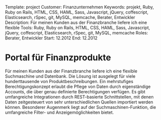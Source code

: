 Template: project
Customer: Finanzunternehmen
Keywords: projekt, Ruby, Ruby on Rails, HTML, CSS, HAML, Sass, Javascript, jQuery, coffescript, Elasticsearch, rSpec, git, MySQL, memcache, Berater, Entwickler
Description: Für meinen Kunden aus der Finanzbranche liefere ich eine flexible
Tools: Ruby, Ruby on Rails, HTML, CSS, HAML, Sass, Javascript, jQuery, coffescript, Elasticsearch, rSpec, git, MySQL, memcache
Roles: Berater, Entwickler
Start: 12.2012
End: 12.2012

# Portal für Finanzprodukte

Für meinen Kunden aus der Finanzbranche liefere ich eine flexible Suchmaschine und Datenbank. Die Lösung ist ausgelegt für viele hunderttausende von Produktbeschreibungen. Ein mehrstufiges Berechtigungskonzept erlaubt die Pflege von Daten durch eigenständige Accounts, die über genau definierte Berechtigungen verfügen. Es gibt umfangreiche Integrationen durch REST-basierte Schnittstellen, mit denen Daten zeitgesteuert von sehr unterschiedlichen Quellen importiert werden können. Besonderer Augenmerk liegt auf der Suchmaschinen-Funktion, die umfangreiche Filter- und Anzeigemöglichkeiten bietet.


